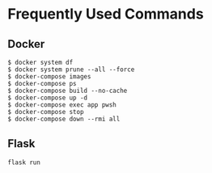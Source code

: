 # Frequently Used Commands

## Docker
```
$ docker system df
$ docker system prune --all --force
$ docker-compose images
$ docker-compose ps
$ docker-compose build --no-cache
$ docker-compose up -d
$ docker-compose exec app pwsh
$ docker-compose stop
$ docker-compose down --rmi all
```

## Flask
```
flask run
```